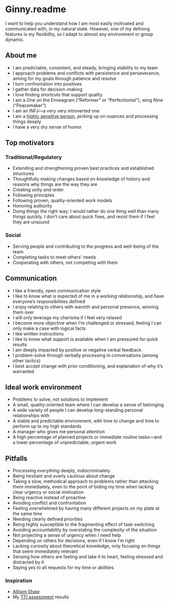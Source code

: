 # Ginny.readme
I want to help you understand how I am most easily motivated and communicated with, in my natural state. However, one of my defining features is my flexibility, so I adapt to almost any environment or group dynamic.
## About me
- I am predictable, consistent, and steady, bringing stability to my team
- I approach problems and conflicts with persistence and perseverance, aiming for my goals through patience and resolve
- I turn confrontation into positives
- I gather data for decision-making
- I love finding shortcuts that support quality
- I am a One on the Enneagram (“Reformer” or “Perfectionist”), wing Nine (“Peacemaker”)
- I am an INFJ—a very very introverted one
- I am a [highly sensitive person](https://www.fastcompany.com/90581287/5-reasons-highly-sensitive-people-are-an-asset-to-your-team), picking up on nuances and processing things deeply
- I have a very dry sense of humor
## Top motivators
### Traditional/Regulatory
- Extending and strengthening proven best practices and established structures
- Thoughtfully making changes based on knowledge of history and reasons why things are the way they are
- Creating unity and order
- Following principles
- Following proven, quality-oriented work models
- Honoring authority
- Doing things the right way; I would rather do one thing well than many things quickly. I don’t care about quick fixes, and resist them if I feel they are unsound
### Social
- Serving people and contributing to the progress and well-being of the team
- Completing tasks to meet others’ needs
- Cooperating with others, not competing with them
## Communication
- I like a friendly, open communication style
- I like to know what is expected of me in a working relationship, and have everyone’s responsibilities defined
- I enjoy relating to others with warmth and personal presence, winning them over
- I will only leverage my charisma if I feel very relaxed
- I become more objective when I’m challenged or stressed, feeling I can only make a case with logical facts
- I like written instructions
- I like to know what support is available when I am pressured for quick results
- I am deeply impacted by positive or negative verbal feedback
- I problem-solve through verbally processing in conversations (among other tactics)
- I best accept change with prior conditioning, and explanation of why it’s warranted

## Ideal work environment
- Problems to solve, not solutions to implement
- A small, quality-oriented team where I can develop a sense of belonging
- A wide variety of people I can develop long-standing personal relationships with
- A stable and predictable environment, with time to change and time to perform up to my high standards
- A manager who gives me personal attention
- A high percentage of planned projects or immediate routine tasks—and a lower percentage of unpredictable, urgent work

## Pitfalls
- Processing  _everything_ deeply, indiscriminately
- Being hesitant and overly cautious about change
- Taking a slow, methodical approach to problems rather than attacking them immediately, even to the point of biding my time when lacking clear urgency or social motivation
- Being reactive instead of proactive
- Avoiding conflict and confrontation
- Feeling overwhelmed by having many different projects on my plate at the same time
- Needing clearly defined priorities
- Being highly susceptible to the fragmenting effect of task-switching
- Avoiding accountability by overstating the complexity of the situation
- Not projecting a sense of urgency when I need help
- Depending on others for decisions, even if I know I’m right
- Lacking curiosity about theoretical knowledge, only focusing on things that seem immediately relevant
- Sensing how others are feeling and take it to heart, feeling stressed and distracted by it
- Saying yes to all requests for my time or abilities

### Inspiration
- [Allison Shaw](https://github.com/allisonacs/readme)
- My [TTI assessment](https://drive.google.com/drive/folders/0B9J6-hcb8zlNbFQ3SHA4UnAwbDQ?usp=sharing) results
